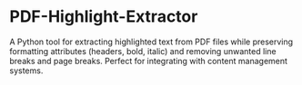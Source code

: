 # PDF-Highlight-Extractor
A Python tool for extracting highlighted text from PDF files while preserving formatting attributes (headers, bold, italic) and removing unwanted line breaks and page breaks. Perfect for integrating with content management systems.
